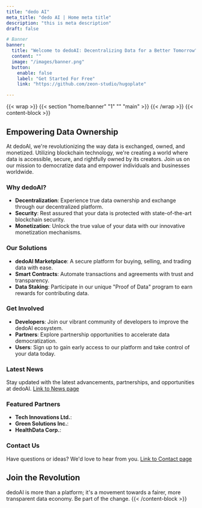 ```yaml
---
title: "dedo AI"
meta_title: "dedo AI | Home meta title"
description: "this is meta description"
draft: false

# Banner
banner:
  title: "Welcome to dedoAI: Decentralizing Data for a Better Tomorrow"
  content: ""
  image: "/images/banner.png"
  button:
    enable: false
    label: "Get Started For Free"
    link: "https://github.com/zeon-studio/hugoplate"

---
```


{{< wrap >}}
{{< section "home/banner" "1" "" "main" >}}
{{< /wrap >}}
{{< content-block >}} <!-- #TODO: add parameters to content-block shortcode to add id, class indicating size,  etc  -->
## Empowering Data Ownership

At dedoAI, we're revolutionizing the way data is exchanged, owned, and monetized. Utilizing blockchain technology, we're creating a world where data is accessible, secure, and rightfully owned by its creators. Join us on our mission to democratize data and empower individuals and businesses worldwide.

### Why dedoAI?

- **Decentralization**: Experience true data ownership and exchange through our decentralized platform.
- **Security**: Rest assured that your data is protected with state-of-the-art blockchain security.
- **Monetization**: Unlock the true value of your data with our innovative monetization mechanisms.

### Our Solutions

- **dedoAI Marketplace**: A secure platform for buying, selling, and trading data with ease.
- **Smart Contracts**: Automate transactions and agreements with trust and transparency.
- **Data Staking**: Participate in our unique "Proof of Data" program to earn rewards for contributing data.

### Get Involved

- **Developers**: Join our vibrant community of developers to improve the dedoAI ecosystem.
- **Partners**: Explore partnership opportunities to accelerate data democratization.
- **Users**: Sign up to gain early access to our platform and take control of your data today.

### Latest News

Stay updated with the latest advancements, partnerships, and opportunities at dedoAI. [Link to News page](#)

### Featured Partners

- **Tech Innovations Ltd.**: 
- **Green Solutions Inc.**: 
- **HealthData Corp.**: 

### Contact Us

Have questions or ideas? We'd love to hear from you. [Link to Contact page](#)

## Join the Revolution

dedoAI is more than a platform; it's a movement towards a fairer, more transparent data economy. Be part of the change.
{{< /content-block >}}








